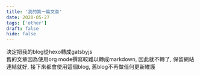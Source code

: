 ```yaml
---
title: '我的第一篇文章'
date: 2020-05-27
tags: ['other']
draft: false
hide: false
---
```


決定把我的blog從hexo轉成gatsbyjs  
舊的文章因為使用org mode撰寫較難以轉成markdown, 因此就不轉了, 保留網站連結就好, 接下來都會使用這個blog, 舊blog不再做任何更新維護 